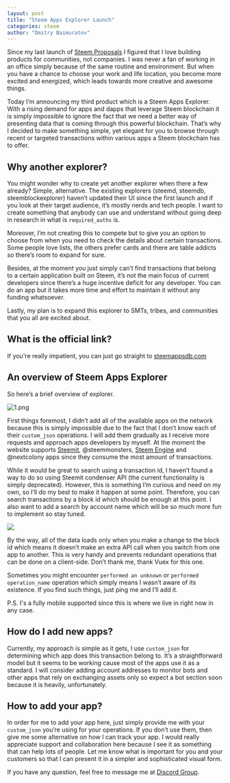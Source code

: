 ```yaml
---
layout: post
title: "Steem Apps Explorer Launch"
categories: steem
author: "Dmitry Baimuratov"
---
```


Since my last launch of [Steem Proposals](https://steemproposals.com) I figured that I love building products for communities, not companies. I was never a fan of working in an office simply because of the same routine and environment. But when you have a chance to choose your work and life location, you become more excited and energized, which leads towards more creative and awesome things.

Today I’m announcing my third product which is a Steem Apps Explorer. With a rising demand for apps and dapps that leverage Steem blockchain it is simply impossible to ignore the fact that we need a better way of presenting data that is coming through this powerful blockchain. That’s why I decided to make something simple, yet elegant for you to browse through recent or targeted transactions within various apps a Steem blockchain has to offer.

## Why another explorer?

You might wonder why to create yet another explorer when there a few already? Simple, alternative. The existing explorers (steemd, steemdb, steemblockexplorer) haven’t updated their UI since the first launch and if you look at their target audience, it’s mostly nerds and tech people. I want to create something that anybody can use and understand without going deep in research in what is `required_auths` is. 

Moreover, I’m not creating this to compete but to give you an option to choose from when you need to check the details about certain transactions. Some people love lists, the others prefer cards and there are table addicts so there’s room to expand for sure.

Besides, at the moment you just simply can’t find transactions that belong to a certain application built on Steem, it’s not the main focus of current developers since there’s a huge incentive deficit for any developer. You can do an app but it takes more time and effort to maintain it without any funding whatsoever.

Lastly, my plan is to expand this explorer to SMTs, tribes, and communities that you all are excited about.

## What is the official link?

If you're really impatient, you can just go straight to [steemappsdb.com](https://steemappsdb.com)

## An overview of Steem Apps Explorer
So here’s a brief overview of explorer. 

![1.png](https://cdn.steemitimages.com/DQmUXCiK43hEHUE5NLNvc3MUZVeWPjhxMGYQdqnyWK4qZKj/1.png)
 
First things foremost, I didn’t add all of the available apps on the network because this is simply impossible due to the fact that I don’t know each of their `custom_json` operations. I will add them gradually as I receive more requests and approach apps developers by myself. At the moment the website supports [Steemit](https://steemit.com), @steemmonsters, [Steem Engine](https://steem-engine.com) and @nextcolony apps since they consume the most amount of transactions.

While it would be great to search using a transaction id, I haven’t found a way to do so using Steemit condenser API (the current functionality is simply deprecated). However, this is something I’m curious and need on my own, so I’ll do my best to make it happen at some point. Therefore, you can search transactions by a block id which should be enough at this point. I also want to add a search by account name which will be so much more fun to implement so stay tuned.

![](https://cdn.steemitimages.com/DQmf8tWHNt1nLVvscdaRMU68nNQznVuaaW4dmDTw7DBWJqk/image.png)

By the way, all of the data loads only when you make a change to the block id which means it doesn’t make an extra API call when you switch from one app to another. This is very handy and prevents redundant operations that can be done on a client-side. Don’t thank me, thank Vuex for this one.

Sometimes you might encounter `performed an unknown` or `performed operation_name` operation which simply means I wasn’t aware of its existence. If you find such things, just ping me and I’ll add it.

P.S. I's a fully mobile supported since this is where we live in right now in any case.

## How do I add new apps?

Currently, my approach is simple as it gets, I use `custom_json` for determining which app does this transaction belong to. It’s a straightforward model but it seems to be working cause most of the apps use it as a standard. I will consider adding account addresses to monitor bots and other apps that rely on exchanging assets only so expect a bot section soon because it is heavily, unfortunately.

## How to add your app?

In order for me to add your app here, just simply provide me with your `custom_json` you’re using for your operations. If you don’t use them, then give me some alternative on how I can track your app. I would really appreciate support and collaboration here because I see it as something that can help lots of people. Let me know what is important for you and your customers so that I can present it in a simpler and sophisticated visual form.  

If you have any question, feel free to message me at [Discord Group](https://discord.gg/eXxA5BN).